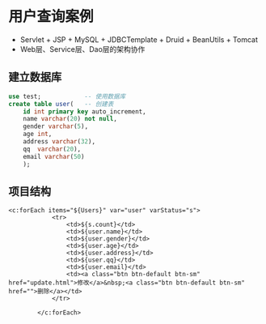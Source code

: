 # 用户查询案例

*   Servlet + JSP + MySQL + JDBCTemplate + Druid + BeanUtils + Tomcat
*   Web层、Service层、Dao层的架构协作

## 建立数据库

```sql
use test; 			 -- 使用数据库
create table user(   -- 创建表
	id int primary key auto_increment,
	name varchar(20) not null,
	gender varchar(5),
	age int,
	address varchar(32),
	qq	varchar(20),
    email varchar(50)
	);
```

## 项目结构

```
<c:forEach items="${Users}" var="user" varStatus="s">
            <tr>
                <td>${s.count}</td>
                <td>${user.name}</td>
                <td>${user.gender}</td>
                <td>${user.age}</td>
                <td>${user.address}</td>
                <td>${user.qq}</td>
                <td>${user.email}</td>
                <td><a class="btn btn-default btn-sm" href="update.html">修改</a>&nbsp;<a class="btn btn-default btn-sm" href="">删除</a></td>
            </tr>

        </c:forEach>
```



